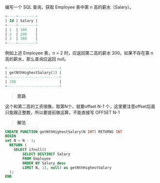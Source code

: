 编写一个 SQL 查询，获取 Employee 表中第 n 高的薪水（Salary）。
```sql
+----+--------+
| Id | Salary |
+----+--------+
| 1  | 100    |
| 2  | 200    |
| 3  | 300    |
+----+--------+
```
例如上述 Employee 表，n = 2 时，应返回第二高的薪水 200。如果不存在第 n 高的薪水，那么查询应返回 null。
```sql
+------------------------+
| getNthHighestSalary(2) |
+------------------------+
| 200                    |
+------------------------+
```



> **思路**

这个和第二高的工资很像，取第N个，就要offset N-1 个，这里要注意offset后面只能跟正整数，所以要提前做运算，不能直接写 OFFSET N-1



> **解法**

```sql
CREATE FUNCTION getNthHighestSalary(N INT) RETURNS INT
BEGIN
set N = N - 1;
  RETURN (
    SELECT ifnull((
        SELECT DISTINCT Salary 
        FROM Employee
        ORDER BY Salary desc 
        LIMIT N, 1), null) as getNthHighestSalary
  );
END
```

